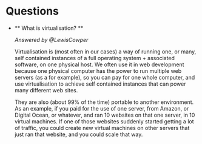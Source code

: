 # Questions

- ** What is virtualisation? **

  _Answered by @LewisCowper_

  Virtualisation is (most often in our cases) a way of running one, or many, self contained instances of a full operating system + associated software, on one physical host. We often use it in web development because one physical computer has the power to run multiple web servers (as a for example), so you can pay for one whole computer, and use virtualisation to achieve self contained instances that can power many different web sites.

  They are also (about 99% of the time) portable to another environment. As an example, if you paid for the use of one server, from Amazon, or Digital Ocean, or whatever, and ran 10 websites on that one server, in 10 virtual machines. If one of those websites suddenly started getting a lot of traffic, you could create new virtual machines on other servers that just ran that website, and you could scale that way.
